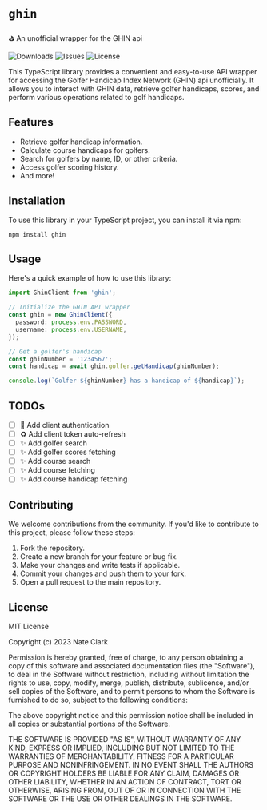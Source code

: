 # `ghin`

⛳ An unofficial wrapper for the GHIN api

![Downloads](https://img.shields.io/github/downloads/n8io/ghin/total)
![Issues](https://img.shields.io/github/issues/n8io/ghin)
![License](https://img.shields.io/github/license/n8io/ghin)

This TypeScript library provides a convenient and easy-to-use API wrapper for accessing the Golfer Handicap Index Network (GHIN) api unofficially. It allows you to interact with GHIN data, retrieve golfer handicaps, scores, and perform various operations related to golf handicaps.

## Features

- Retrieve golfer handicap information.
- Calculate course handicaps for golfers.
- Search for golfers by name, ID, or other criteria.
- Access golfer scoring history.
- And more!

## Installation

To use this library in your TypeScript project, you can install it via npm:

```shell
npm install ghin
```

## Usage

Here's a quick example of how to use this library:

```typescript
import GhinClient from 'ghin';

// Initialize the GHIN API wrapper
const ghin = new GhinClient({
  password: process.env.PASSWORD,
  username: process.env.USERNAME,
});

// Get a golfer's handicap
const ghinNumber = '1234567';
const handicap = await ghin.golfer.getHandicap(ghinNumber);

console.log(`Golfer ${ghinNumber} has a handicap of ${handicap}`);
```

## TODOs
- [ ] 🔑 Add client authentication
- [ ] ♻️ Add client token auto-refresh
- [ ] ✨ Add golfer search
- [ ] ✨ Add golfer scores fetching
- [ ] ✨ Add course search
- [ ] ✨ Add course fetching
- [ ] ✨ Add course handicap fetching

## Contributing

We welcome contributions from the community. If you'd like to contribute to this project, please follow these steps:

1. Fork the repository.
2. Create a new branch for your feature or bug fix.
3. Make your changes and write tests if applicable.
4. Commit your changes and push them to your fork.
5. Open a pull request to the main repository.


## License

MIT License

Copyright (c) 2023 Nate Clark

Permission is hereby granted, free of charge, to any person obtaining a copy
of this software and associated documentation files (the "Software"), to deal
in the Software without restriction, including without limitation the rights
to use, copy, modify, merge, publish, distribute, sublicense, and/or sell
copies of the Software, and to permit persons to whom the Software is
furnished to do so, subject to the following conditions:

The above copyright notice and this permission notice shall be included in all
copies or substantial portions of the Software.

THE SOFTWARE IS PROVIDED "AS IS", WITHOUT WARRANTY OF ANY KIND, EXPRESS OR
IMPLIED, INCLUDING BUT NOT LIMITED TO THE WARRANTIES OF MERCHANTABILITY,
FITNESS FOR A PARTICULAR PURPOSE AND NONINFRINGEMENT. IN NO EVENT SHALL THE
AUTHORS OR COPYRIGHT HOLDERS BE LIABLE FOR ANY CLAIM, DAMAGES OR OTHER
LIABILITY, WHETHER IN AN ACTION OF CONTRACT, TORT OR OTHERWISE, ARISING FROM,
OUT OF OR IN CONNECTION WITH THE SOFTWARE OR THE USE OR OTHER DEALINGS IN THE
SOFTWARE.